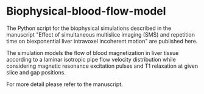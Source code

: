# Biophysical-blood-flow-model

The Python script for the biophysical simulations described in the manuscript "Effect of simultaneous multislice imaging (SMS) and repetition time on biexponential liver intravoxel incoherent motion" are published here.

The simulation models the flow of blood magnetization in liver tissue according to a laminar isotropic pipe flow velocity distribution while considering magnetic resonance excitation pulses and T1 relaxation at given slice and gap positions.

For more detail please refer to the manuscript.
